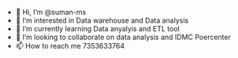 - 👋 Hi, I’m @suman-ms
- 👀 I’m interested in Data warehouse and Data analysis
- 🌱 I’m currently learning Data anyalyis and ETL tool
- 💞️ I’m looking to collaborate on data analysis and IDMC Poercenter
- 📫 How to reach me 7353633764

<!---
suman-ms/suman-ms is a ✨ special ✨ repository because its `README.md` (this file) appears on your GitHub profile.
You can click the Preview link to take a look at your changes.
--->
